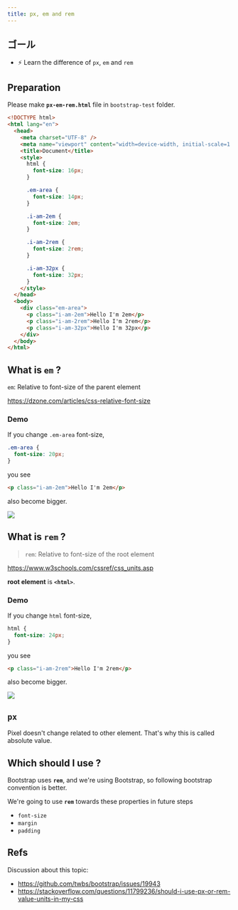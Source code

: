 ```yaml
---
title: px, em and rem
---
```


## ゴール
- ⚡ Learn the difference of `px`, `em` and `rem`


## Preparation
Please make **`px-em-rem.html`** file in `bootstrap-test` folder.

```html title="bootstrap-test/px-em-rem.html"
<!DOCTYPE html>
<html lang="en">
  <head>
    <meta charset="UTF-8" />
    <meta name="viewport" content="width=device-width, initial-scale=1.0" />
    <title>Document</title>
    <style>
      html {
        font-size: 16px;
      }

      .em-area {
        font-size: 14px;
      }

      .i-am-2em {
        font-size: 2em;
      }

      .i-am-2rem {
        font-size: 2rem;
      }

      .i-am-32px {
        font-size: 32px;
      }
    </style>
  </head>
  <body>
    <div class="em-area">
      <p class="i-am-2em">Hello I'm 2em</p>
      <p class="i-am-2rem">Hello I'm 2rem</p>
      <p class="i-am-32px">Hello I'm 32px</p>
    </div>
  </body>
</html>
```

## What is `em` ?
`em`: Relative to font-size of the parent element	

https://dzone.com/articles/css-relative-font-size

### Demo

If you change `.em-area` font-size,

```css
.em-area {
  font-size: 20px;
}
```

you see 
```html
<p class="i-am-2em">Hello I'm 2em</p>
```
also become bigger.

![](https://coderhackers-1304676641.cos.ap-tokyo.myqcloud.com/docs/img/20200509_074317.gif)

## What is `rem` ?
> `rem`: Relative to font-size of the root element	

https://www.w3schools.com/cssref/css_units.asp

**root element** is **`<html>`**.

### Demo
If you change `html` font-size,

```css
html {
  font-size: 24px;
}
```

you see 
```html
<p class="i-am-2rem">Hello I'm 2rem</p>
```
also become bigger.

![](https://coderhackers-1304676641.cos.ap-tokyo.myqcloud.com/docs/img/20200509_074159.gif)

## `px`
Pixel doesn't change related to other element. That's why this is called absolute value.

## Which should I use ?
Bootstrap uses **`rem`**, and we're using Bootstrap, so following bootstrap convention is better.

We're going to use **`rem`** towards these properties in future steps
- `font-size`
- `margin`
- `padding`

## Refs

Discussion about this topic: 
- https://github.com/twbs/bootstrap/issues/19943
- https://stackoverflow.com/questions/11799236/should-i-use-px-or-rem-value-units-in-my-css